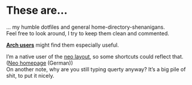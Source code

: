 # These are…

… my humble dotfiles and general home-directory-shenanigans.  
Feel free to look around, I try to keep them clean and commented.

[**Arch users**][arch] might find them especially useful.

I’m a native user of the [neo layout][neowiki], so some shortcuts could reflect that. ([Neo homepage][neo] (German))  
On another note, why are you still typing querty anyway? It’s a big pile of shit, to put it nicely.

[arch]: http://archlinux.org/
[neo]:  http://neo-layout.org/
[neowiki]: https://en.wikipedia.org/wiki/Keyboard_layout#Neo




